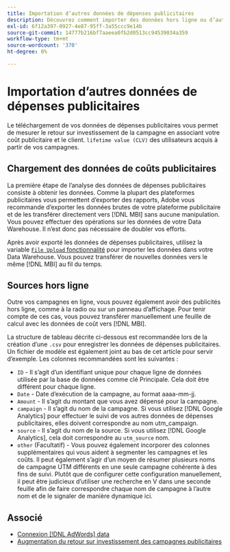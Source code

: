 ```yaml
---
title: Importation d’autres données de dépenses publicitaires
description: Découvrez comment importer des données hors ligne ou d’autres données de dépenses publicitaires dans [!DNL MBI].
exl-id: 6f12a397-0927-4e87-95ff-3a55ccc9e14b
source-git-commit: 14777b216bf7aaeea0fb2d0513cc94539034a359
workflow-type: tm+mt
source-wordcount: '370'
ht-degree: 0%

---
```


# Importation d’autres données de dépenses publicitaires

Le téléchargement de vos données de dépenses publicitaires vous permet de mesurer le retour sur investissement de la campagne en associant votre coût publicitaire et le client. `lifetime value (CLV)` des utilisateurs acquis à partir de vos campagnes.

## Chargement des données de coûts publicitaires

La première étape de l’analyse des données de dépenses publicitaires consiste à obtenir les données. Comme la plupart des plateformes publicitaires vous permettent d’exporter des rapports, Adobe vous recommande d’exporter les données brutes de votre plateforme publicitaire et de les transférer directement vers [!DNL MBI] sans aucune manipulation. Vous pouvez effectuer des opérations sur les données de votre Data Warehouse. Il n’est donc pas nécessaire de doubler vos efforts.

Après avoir exporté les données de dépenses publicitaires, utilisez la variable [`File Upload` fonctionnalité](../connecting-data/using-file-uploader.md) pour importer les données dans votre Data Warehouse. Vous pouvez transférer de nouvelles données vers le même [!DNL MBI] au fil du temps.

## Sources hors ligne

Outre vos campagnes en ligne, vous pouvez également avoir des publicités hors ligne, comme à la radio ou sur un panneau d’affichage. Pour tenir compte de ces cas, vous pouvez transférer manuellement une feuille de calcul avec les données de coût vers [!DNL MBI].

La structure de tableau décrite ci-dessous est recommandée lors de la création d’une `.csv` pour enregistrer les données de dépenses publicitaires. Un fichier de modèle est également joint au bas de cet article pour servir d’exemple. Les colonnes recommandées sont les suivantes :

* `ID` - Il s’agit d’un identifiant unique pour chaque ligne de données utilisée par la base de données comme clé Principale. Cela doit être différent pour chaque ligne.
* `Date` - Date d’exécution de la campagne, au format aaaa-mm-jj.
* `Amount` - Il s’agit du montant que vous avez dépensé pour la campagne.
* `campaign` - Il s’agit du nom de la campagne. Si vous utilisez [!DNL Google Analytics] pour effectuer le suivi de vos autres données de dépenses publicitaires, elles doivent correspondre au nom utm\_campaign.
* `source` - Il s’agit du nom de la source. Si vous utilisez [!DNL Google Analytics], cela doit correspondre au `utm_source` nom.
* `other` (Facultatif) - Vous pouvez également incorporer des colonnes supplémentaires qui vous aident à segmenter les campagnes et les coûts. Il peut également s’agir d’un moyen de résumer plusieurs noms de campagne UTM différents en une seule campagne cohérente à des fins de suivi. Plutôt que de configurer cette configuration manuellement, il peut être judicieux d’utiliser une recherche en V dans une seconde feuille afin de faire correspondre chaque nom de campagne à l’autre nom et de le signaler de manière dynamique ici.

## Associé

* [Connexion [!DNL AdWords] data](../integrations/google-adwords.md)
* [Augmentation du retour sur investissement des campagnes publicitaires](../../analysis/roi-ad-camp.md)
